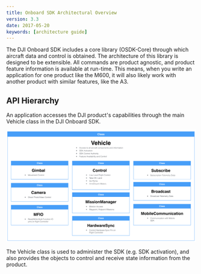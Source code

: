 ```yaml
---
title: Onboard SDK Architectural Overview 
version: 3.3
date: 2017-05-20
keywords: [architecture guide]
---
```


The DJI Onboard SDK includes a core library (OSDK-Core) through which aircraft data and control is obtained. The architecture of this library is designed to be extensible. All commands are product agnostic, and product feature information is available at run-time. This means, when you write an application for one product like the M600, it will also likely work with another product with similar features, like the A3.

## API Hierarchy

An application accesses the DJI product's capabilities through the main Vehicle class in the DJI Onboard SDK. 

![Software Architecture](../images/common/OnboardSDKArchitecture.png)

The Vehicle class is used to administer the SDK (e.g. SDK activation), and also provides the objects to control and receive state information from the product.
